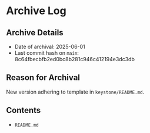 # Archive Log

## Archive Details

- Date of archival: 2025-06-01
- Last commit hash on `main`: 8c64fbecbfb2ed0bc8b281c946c412194e3dc3db

## Reason for Archival

New version adhering to template in `keystone/README.md`.

## Contents

- `README.md`
